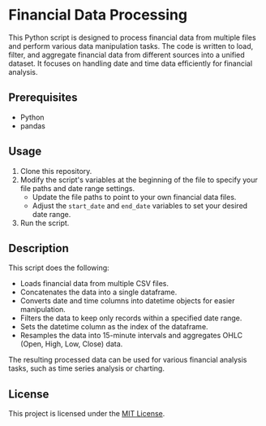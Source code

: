 # Financial Data Processing

This Python script is designed to process financial data from multiple files and perform various data manipulation tasks. The code is written to load, filter, and aggregate financial data from different sources into a unified dataset. It focuses on handling date and time data efficiently for financial analysis.

## Prerequisites

- Python
- pandas

## Usage

1. Clone this repository.
2. Modify the script's variables at the beginning of the file to specify your file paths and date range settings.
   - Update the file paths to point to your own financial data files.
   - Adjust the `start_date` and `end_date` variables to set your desired date range.
3. Run the script.

## Description

This script does the following:

- Loads financial data from multiple CSV files.
- Concatenates the data into a single dataframe.
- Converts date and time columns into datetime objects for easier manipulation.
- Filters the data to keep only records within a specified date range.
- Sets the datetime column as the index of the dataframe.
- Resamples the data into 15-minute intervals and aggregates OHLC (Open, High, Low, Close) data.

The resulting processed data can be used for various financial analysis tasks, such as time series analysis or charting.

## License

This project is licensed under the [MIT License](LICENSE).
